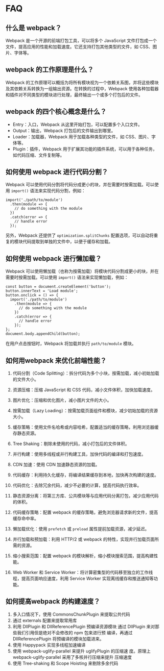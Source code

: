 # FAQ

## 什么是 webpack？

Webpack 是一个开源的前端打包工具，可以将多个 JavaScript 文件打包成一个文件，提高应用的性能和加载速度。它还支持打包其他类型的文件，如 CSS、图片、字体等。

## webpack 的工作原理是什么？

Webpack 的工作原理可以概括为将所有模块视为一个依赖关系图，并将这些模块及其依赖关系转换为一组输出资源。在转换的过程中，Webpack 使用各种加载器和插件对不同类型的模块进行处理，最终输出一个或多个打包后的文件。

## webpack 的四个核心概念是什么？

- Entry：入口，Webpack 从这里开始打包，可以配置多个入口文件。
- Output：输出，Webpack 打包后的文件输出到哪里。
- Loader：加载器，Webpack 用于加载各种类型的文件，如 CSS、图片、字体等。
- Plugin：插件，Webpack 用于扩展其功能的插件系统，可以用于各种任务，如代码压缩、文件复制等。

## 如何使用 webpack 进行代码分割？

Webpack 可以使用代码分割将代码分成更小的块，并在需要时按需加载。可以使用 `import()` 语法来实现代码分割，例如：

```
import('./path/to/module')
  .then(module => {
    // do something with the module
  })
  .catch(error => {
    // handle error
  });
```

另外，Webpack 还提供了 `optimization.splitChunks` 配置选项，可以自动将重复的模块代码提取到单独的文件中，以便于缓存和加载。

## 如何使用 webpack 进行懒加载？

Webpack 可以使用懒加载（也称为按需加载）将模块代码分割成更小的块，并在需要时按需加载。可以使用 `import()` 语法来实现懒加载，例如：

```
const button = document.createElement('button');
button.innerText = 'Load module';
button.onclick = () => {
  import('./path/to/module')
    .then(module => {
      // do something with the module
    })
    .catch(error => {
      // handle error
    });
};
document.body.appendChild(button);
```

在用户点击按钮时，Webpack 将加载并执行 `path/to/module` 模块。

## 如何⽤webpack 来优化前端性能？

1. 代码分割（Code Splitting）：拆分代码为多个小块，按需加载，减小初始加载的文件大小。

2. 资源压缩：压缩 JavaScript 和 CSS 代码，减小文件体积，加快加载速度。

3. 图片优化：压缩和优化图片，减小图片文件的大小。

4. 按需加载（Lazy Loading）：按需加载页面组件和模块，减少初始加载的资源大小。

5. 缓存策略：使用文件名哈希或内容哈希，配置适当的缓存策略，利用浏览器缓存静态资源。

6. Tree Shaking：剔除未使用的代码，减小打包后的文件体积。

7. 并行构建：使用多线程或并行构建工具，加快代码的编译和打包速度。

8. CDN 加速：使用 CDN 加速静态资源的加载。

9. 代码缓存：利用持久化缓存，将编译结果缓存到本地，加快再次构建的速度。

10. 代码优化：去除冗余代码，减少不必要的计算，提高代码执行效率。

11. 静态资源分离：将第三方库、公共模块等与应用代码分离打包，减少应用代码的体积。

12. 代码缓存策略：配置 webpack 的缓存策略，避免浏览器请求新的文件，提高缓存命中率。

13. 懒加载优化：使用 `prefetch` 或 `preload` 属性提前加载资源，减少延迟。

14. 并行加载和预加载：利用 HTTP/2 或 webpack 的特性，实现并行加载页面所需的资源。

15. 缩小搜索范围：配置 webpack 的模块解析，缩小模块搜索范围，提高构建性能。

16. Web Worker 和 Service Worker：将计算密集型的代码移至独立的工作线程，提高页面响应速度，利用 Service Worker 实现离线缓存和推送通知等功能。

## 如何提⾼webpack 的构建速度？

1. 多⼊⼝情况下，使⽤ CommonsChunkPlugin 来提取公共代码
2. 通过 externals 配置来提取常⽤库
3. 利⽤ DllPlugin 和 DllReferencePlugin 预编译资源模块 通过 DllPlugin 来对那些我们引⽤但是绝对不会修改的 npm 包来进⾏预 编译，再通过 DllReferencePlugin 将预编译的模块加载进来。
4. 使⽤ Happypack 实现多线程加速编译
5. 使⽤ webpack-uglify-parallel 来提升 uglifyPlugin 的压缩速 度。原理上 webpack-uglify-parallel 采⽤了多核并⾏压缩来提升 压缩速度
6. 使⽤ Tree-shaking 和 Scope Hoisting 来剔除多余代码
